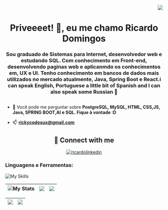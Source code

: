 <img align="right" src="https://komarev.com/ghpvc/?username=rickydomingos97&color=FFBE1A"><br>


<h1 align="center">Priveeeet! 👋, eu me chamo Ricardo Domingos</h1>
<h3 align="center">Sou graduado de Sistemas para Internet, desenvolvedor web e estudando SQL. Com conhecimento em Front-end, desenvolvendo paginas web e aplicanmdo os conhecimentos em, UX e UI. Tenho conhecimento em bancos de dados mais utilizados no mercado atualmente, Java, Spring Boot e React.i can speak English, Portuguese a little bit of Spanish and I can also speak some Russian 🥑 </h3>

<img src="">


- 💬 Você pode me perguntar sobre **PostgreSQL, MySQL, HTML, CSS,JS, Java, SPRING BOOT,AI e SQL. Fique à vontade :D**

- 📫 **rickycodesux@gmail.com**
  

<h2 align="center">👥 Connect with me</h2>
<p align="center">
   <a  href="https://www.linkedin.com/in/rickydomingos/" target="blank"><img align="center" src="https://img.shields.io/badge/LinkedIn-0077B5?style=for-the-badge&logo=linkedin&logoColor=white" alt="ricardolinkedin" /></a>
</p>

<h3 align="left">Linguagens e Ferramentas:</h3>
<p align="left"> 

![My Skills](https://skillicons.dev/icons?i=js,html,css,tailwind,figma,notion,git,visualstudio,java,spring,maven,docker,postman,mysql,postgresql,react,nodejs,ubuntu,linux,windows) 
</p>

<!-- 
theme=ocean_dark 
tokyonight: 35AFA3 Green | BF91F3 Purple | 1A1B27 Dark 
-->


| ![My Stats](http://github-profile-summary-cards.vercel.app/api/cards/stats?username=rickydomingos97&theme=tokyonight) | ![](http://github-profile-summary-cards.vercel.app/api/cards/repos-per-language?username=rickydomingos97&hide=Html&theme=tokyonight) | ![](http://github-profile-summary-cards.vercel.app/api/cards/most-commit-language?username=rickydomingos97&theme=tokyonight) |
| :-: | :-: | :-: |

| ![](http://github-profile-summary-cards.vercel.app/api/cards/profile-details?username=rickydomingos97&theme=tokyonight) | ![](https://github-readme-streak-stats.herokuapp.com/?user=rickydomingos97&theme=tokyonight&hide_border=true&date_format=M%20j%5B%2C%20Y%5D&background=1A1B27&stroke=35AFA3&ring=BF91F3&fire=BF91F3&currStreakNum=BF91F3&sideNums=BF91F3&currStreakLabel=BF91F3&sideLabels=BF91F3&dates=35AFA3) |
| :-: | :-: |






<!-- <table>
<tr>
<td> <img src="https://github-readme-stats.vercel.app/api/top-langs/?username=rickydomingos97&layout=compact" alt="isaque" />
</td>    
<td> <img src="https://github-readme-stats.vercel.app/api?username=rickydomingos97&show_icons=true&count_private=true&theme=tokyonight&hide=stars" alt="isaque" />
</td>
</tr>
<tr>
<td> <img src="https://github-readme-streak-stats.herokuapp.com/?user=rickydomingos97&theme=tokyonight" alt="isaque" />
</td>    
<td> 
<img src="https://github-profile-summary-cards.vercel.app/api/cards/profile-details?username=rickydomingos97&theme=vue" />
</td>
</tr> -->
